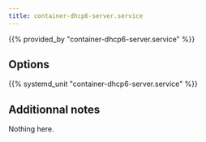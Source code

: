 ```yaml
---
title: container-dhcp6-server.service
---
```


{{% provided_by "container-dhcp6-server.service" %}}

## Options

{{% systemd_unit "container-dhcp6-server.service" %}}

## Additionnal notes

Nothing here.